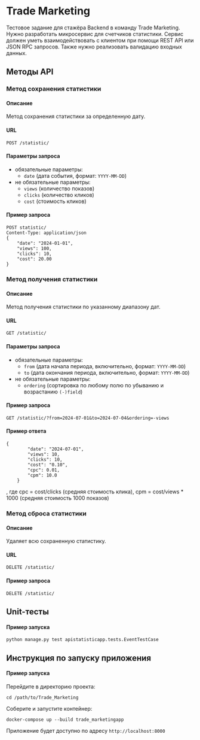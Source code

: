 # Trade Marketing

Тестовое задание для стажёра Backend в команду Trade Marketing.
Нужно разработать микросервис для счетчиков статистики. Сервис должен уметь взаимодействовать с клиентом при помощи REST API или JSON RPC запросов.
Также нужно реализовать валидацию входных данных.

## Методы API

### Метод сохранения статистики

#### Описание

Метод сохранения статистики за определенную дату.

#### URL

`POST /statistic/`

#### Параметры запроса

- обязательные параметры:
  - `date` (дата события, формат: `YYYY-MM-DD`)
- не обязательные параметры:
  - `views` (количество показов)
  - `clicks` (количество кликов)
  - `cost` (стоимость кликов)

#### Пример запроса

```http
POST statistic/
Content-Type: application/json
{
    "date": "2024-01-01",
    "views": 100,
    "clicks": 10,
    "cost": 20.00
}
```
### Метод получения статистики

#### Описание

Метод получения статистики по указанному диапазону дат.

#### URL

`GET /statistic/`

#### Параметры запроса

- обязательные параметры:
  - `from` (дата начала периода, включительно, формат: `YYYY-MM-DD`)
  - `to` (дата окончания периода, включительно, формат: `YYYY-MM-DD`)
- не обязательные параметры:
  - `ordering` (сортировка по любому полю по убыванию и возрастанию `(-)field`)

#### Пример запроса

```http
GET /statistic/?from=2024-07-01&to=2024-07-04&ordering=-views
```

#### Пример ответа
```
{
        "date": "2024-07-01",
        "views": 10,
        "clicks": 10,
        "cost": "0.10",
        "cpc": 0.01,
        "cpm": 10.0
    }
```
, где cpc = cost/clicks (средняя стоимость клика),
cpm = cost/views * 1000 (средняя стоимость 1000 показов)

### Метод сброса статистики

#### Описание

Удаляет всю сохраненную статистику.

#### URL

`DELETE /statistic/`

#### Пример запроса

```http
DELETE /statistic/
```

## Unit-тесты

#### Пример запуска

```
python manage.py test apistatisticapp.tests.EventTestCase
```

## Инструкция по запуску приложения

#### Пример запуска
Перейдите в директорию проекта:
``` 
cd /path/to/Trade_Marketing
```
Соберите и запустите контейнер:
``` 
docker-compose up --build trade_marketingapp
```
Приложение будет доступно по адресу ```http://localhost:8000```
